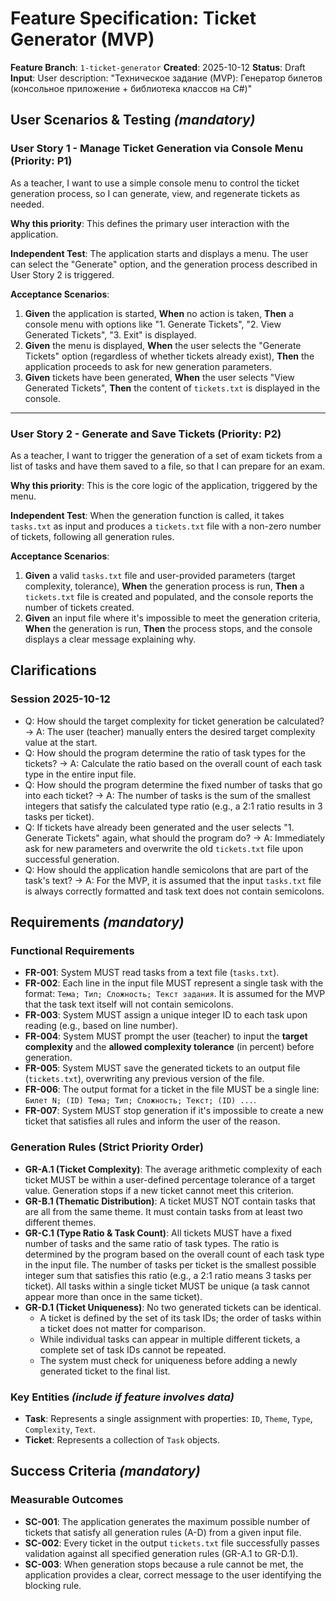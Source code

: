 # Feature Specification: Ticket Generator (MVP)

**Feature Branch**: `1-ticket-generator`
**Created**: 2025-10-12
**Status**: Draft
**Input**: User description: "Техническое задание (MVP): Генератор билетов (консольное приложение + библиотека классов на C#)"

## User Scenarios & Testing *(mandatory)*

### User Story 1 - Manage Ticket Generation via Console Menu (Priority: P1)

As a teacher, I want to use a simple console menu to control the ticket generation process, so I can generate, view, and regenerate tickets as needed.

**Why this priority**: This defines the primary user interaction with the application.

**Independent Test**: The application starts and displays a menu. The user can select the "Generate" option, and the generation process described in User Story 2 is triggered.

**Acceptance Scenarios**:

1.  **Given** the application is started, **When** no action is taken, **Then** a console menu with options like "1. Generate Tickets", "2. View Generated Tickets", "3. Exit" is displayed.
2.  **Given** the menu is displayed, **When** the user selects the "Generate Tickets" option (regardless of whether tickets already exist), **Then** the application proceeds to ask for new generation parameters.
3.  **Given** tickets have been generated, **When** the user selects "View Generated Tickets", **Then** the content of `tickets.txt` is displayed in the console.

---

### User Story 2 - Generate and Save Tickets (Priority: P2)

As a teacher, I want to trigger the generation of a set of exam tickets from a list of tasks and have them saved to a file, so that I can prepare for an exam.

**Why this priority**: This is the core logic of the application, triggered by the menu.

**Independent Test**: When the generation function is called, it takes `tasks.txt` as input and produces a `tickets.txt` file with a non-zero number of tickets, following all generation rules.

**Acceptance Scenarios**:

1.  **Given** a valid `tasks.txt` file and user-provided parameters (target complexity, tolerance), **When** the generation process is run, **Then** a `tickets.txt` file is created and populated, and the console reports the number of tickets created.
2.  **Given** an input file where it's impossible to meet the generation criteria, **When** the generation is run, **Then** the process stops, and the console displays a clear message explaining why.

## Clarifications

### Session 2025-10-12
- Q: How should the target complexity for ticket generation be calculated? → A: The user (teacher) manually enters the desired target complexity value at the start.
- Q: How should the program determine the ratio of task types for the tickets? → A: Calculate the ratio based on the overall count of each task type in the entire input file.
- Q: How should the program determine the fixed number of tasks that go into each ticket? → A: The number of tasks is the sum of the smallest integers that satisfy the calculated type ratio (e.g., a 2:1 ratio results in 3 tasks per ticket).
- Q: If tickets have already been generated and the user selects "1. Generate Tickets" again, what should the program do? → A: Immediately ask for new parameters and overwrite the old `tickets.txt` file upon successful generation.
- Q: How should the application handle semicolons that are part of the task's text? → A: For the MVP, it is assumed that the input `tasks.txt` file is always correctly formatted and task text does not contain semicolons.

## Requirements *(mandatory)*

### Functional Requirements

-   **FR-001**: System MUST read tasks from a text file (`tasks.txt`).
-   **FR-002**: Each line in the input file MUST represent a single task with the format: `Тема; Тип; Сложность; Текст задания`. It is assumed for the MVP that the task text itself will not contain semicolons.
-   **FR-003**: System MUST assign a unique integer ID to each task upon reading (e.g., based on line number).
-   **FR-004**: System MUST prompt the user (teacher) to input the **target complexity** and the **allowed complexity tolerance** (in percent) before generation.
-   **FR-005**: System MUST save the generated tickets to an output file (`tickets.txt`), overwriting any previous version of the file.
-   **FR-006**: The output format for a ticket in the file MUST be a single line: `Билет N; (ID) Тема; Тип; Сложность; Текст; (ID) ...`.
-   **FR-007**: System MUST stop generation if it's impossible to create a new ticket that satisfies all rules and inform the user of the reason.

### Generation Rules (Strict Priority Order)

-   **GR-A.1 (Ticket Complexity)**: The average arithmetic complexity of each ticket MUST be within a user-defined percentage tolerance of a target value. Generation stops if a new ticket cannot meet this criterion.
-   **GR-B.1 (Thematic Distribution)**: A ticket MUST NOT contain tasks that are all from the same theme. It must contain tasks from at least two different themes.
-   **GR-C.1 (Type Ratio & Task Count)**: All tickets MUST have a fixed number of tasks and the same ratio of task types. The ratio is determined by the program based on the overall count of each task type in the input file. The number of tasks per ticket is the smallest possible integer sum that satisfies this ratio (e.g., a 2:1 ratio means 3 tasks per ticket). All tasks within a single ticket MUST be unique (a task cannot appear more than once in the same ticket).
-   **GR-D.1 (Ticket Uniqueness)**: No two generated tickets can be identical.
    - A ticket is defined by the set of its task IDs; the order of tasks within a ticket does not matter for comparison.
    - While individual tasks can appear in multiple different tickets, a complete set of task IDs cannot be repeated.
    - The system must check for uniqueness before adding a newly generated ticket to the final list.

### Key Entities *(include if feature involves data)*

-   **Task**: Represents a single assignment with properties: `ID`, `Theme`, `Type`, `Complexity`, `Text`.
-   **Ticket**: Represents a collection of `Task` objects.

## Success Criteria *(mandatory)*

### Measurable Outcomes

-   **SC-001**: The application generates the maximum possible number of tickets that satisfy all generation rules (A-D) from a given input file.
-   **SC-002**: Every ticket in the output `tickets.txt` file successfully passes validation against all specified generation rules (GR-A.1 to GR-D.1).
-   **SC-003**: When generation stops because a rule cannot be met, the application provides a clear, correct message to the user identifying the blocking rule.